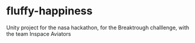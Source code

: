 # fluffy-happiness
Unity project for the nasa hackathon, for the Breaktrough challlenge, with the team Inspace Aviators
